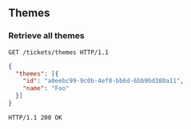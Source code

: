 ## Themes
### Retrieve all themes

```http
GET /tickets/themes HTTP/1.1
```

```json
{
  "themes": [{
    "id": "a0eebc99-9c0b-4ef8-bb6d-6bb9bd380a11",
    "name": "Foo"
  }]
}
```

```http
HTTP/1.1 200 OK
```
